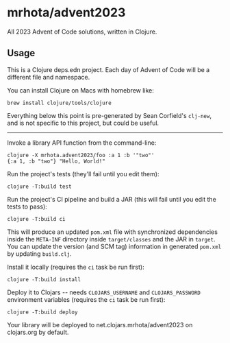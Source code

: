 # mrhota/advent2023

All 2023 Advent of Code solutions, written in Clojure.

## Usage

This is a Clojure deps.edn project. Each day of Advent of Code will be a different file and namespace.

You can install Clojure on Macs with homebrew like:

    brew install clojure/tools/clojure

Everything below this point is pre-generated by Sean Corfield's `clj-new`, and is not specific to this project, but could be useful.

---

Invoke a library API function from the command-line:

    clojure -X mrhota.advent2023/foo :a 1 :b '"two"'
    {:a 1, :b "two"} "Hello, World!"

Run the project's tests (they'll fail until you edit them):

    clojure -T:build test

Run the project's CI pipeline and build a JAR (this will fail until you edit the tests to pass):

    clojure -T:build ci

This will produce an updated `pom.xml` file with synchronized dependencies inside the `META-INF`
directory inside `target/classes` and the JAR in `target`. You can update the version (and SCM tag)
information in generated `pom.xml` by updating `build.clj`.

Install it locally (requires the `ci` task be run first):

    clojure -T:build install

Deploy it to Clojars -- needs `CLOJARS_USERNAME` and `CLOJARS_PASSWORD` environment
variables (requires the `ci` task be run first):

    clojure -T:build deploy

Your library will be deployed to net.clojars.mrhota/advent2023 on clojars.org by default.
